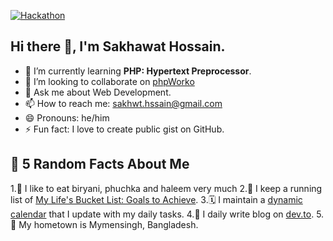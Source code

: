 <!-- [![Stand With Ukraine](https://raw.githubusercontent.com/vshymanskyy/StandWithUkraine/main/banner2-direct.svg)](https://stand-with-ukraine.pp.ua) -->
 [![Hackathon](assets/images/image.jpeg "I'm in the NASA Space Apps Challenge - National Hackathon, Bangladesh")](#) 
## Hi there 👋, I'm Sakhawat Hossain.
<!-- - 🔭 I’m currently working on <a href="https://github.com/shrudra/phpworko">phpWorko</a>. -->
- 🌱 I’m currently learning **PHP: Hypertext Preprocessor**.
- 🚀 I’m looking to collaborate on <a href="https://github.com/shrudra/phpworko">phpWorko</a>
- 💬 Ask me about Web Development.
- 📫 How to reach me: <a href="mailto:sakhwt.hssain@gmail.com">sakhwt.hssain@gmail.com</a>
- 😄 Pronouns: he/him
- ⚡ Fun fact: I love to create public gist on GitHub.

## 🍿 5 Random Facts About Me

1.🌭 I like to eat biryani, phuchka and haleem very much
2.📃 I keep a running list of [My Life's Bucket List: Goals to Achieve](https://shrudra.github.io/blog/about/bucket-list/).
3.🗓️ I maintain a [dynamic calendar](https://shrudra.github.io/blog/about/calendar/) that I update with my daily tasks.
4.📝 I daily write blog on [dev.to](https://dev.to/shrudra).
5.🌇 My hometown is Mymensingh, Bangladesh.

